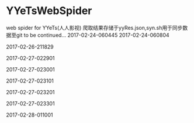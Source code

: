 # YYeTsWebSpider
web spider for YYeTs(人人影视)
爬取结果存储于yyRes.json,syn.sh用于同步数据至git
to be continued...
2017-02-24-060445
2017-02-24-060804


2017-02-26-211829


2017-02-27-022901


2017-02-27-023001


2017-02-27-023101


2017-02-27-023201


2017-02-27-023301


2017-02-28-011001



